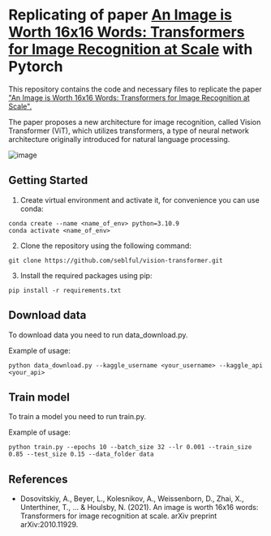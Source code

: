 # Replicating of paper [An Image is Worth 16x16 Words: Transformers for Image Recognition at Scale](https://arxiv.org/abs/2010.11929) with Pytorch

This repository contains the code and necessary files to replicate the paper ["An Image is Worth 16x16 Words: Transformers for Image Recognition at Scale".](https://arxiv.org/pdf/2010.11929.pdf)

The paper proposes a new architecture for image recognition, called Vision Transformer (ViT), which utilizes transformers, a type of neural network architecture originally introduced for natural language processing.

![image](https://user-images.githubusercontent.com/91833187/223550950-20eca9ea-526a-4bb0-a9b9-758cd05df4a8.png "Vision Transformor (ViT)")

## Getting Started
1. Create virtual environment and activate it, for convenience you can use conda:
```
conda create --name <name_of_env> python=3.10.9
conda activate <name_of_env>
```
2. Clone the repository using the following command:
```
git clone https://github.com/seblful/vision-transformer.git
```
3. Install the required packages using pip:
```
pip install -r requirements.txt
```

## Download data
To download data you need to run data_download.py.

Example of usage:
```
python data_download.py --kaggle_username <your_username> --kaggle_api <your_api>
```

## Train model
To train a model you need to run train.py.

Example of usage:
```
python train.py --epochs 10 --batch_size 32 --lr 0.001 --train_size 0.85 --test_size 0.15 --data_folder data
```

## References
* Dosovitskiy, A., Beyer, L., Kolesnikov, A., Weissenborn, D., Zhai, X., Unterthiner, T., ... & Houlsby, N. (2021). An image is worth 16x16 words: Transformers for image recognition at scale. arXiv preprint arXiv:2010.11929.
